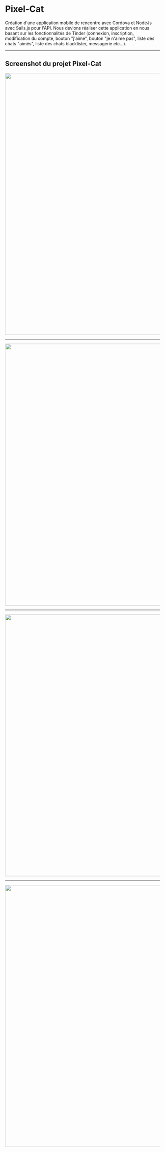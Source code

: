 # Pixel-Cat

Création d'une application mobile de rencontre avec Cordova et NodeJs avec Sails.js pour l'API. Nous devions réaliser cette application en nous basant sur les fonctionnalités de Tinder (connexion, inscription, modification du compte, bouton "j'aime", bouton "je n'aime pas", liste des chats "aimés", liste des chats blacklister, messagerie etc...). 

<hr></hr>

## Screenshot du projet Pixel-Cat

<p align="center">
  <img src="https://cloud.githubusercontent.com/assets/16621838/17516709/5ac85402-5e40-11e6-83d4-cc593561297d.png" width="850"/>
</p>

<hr></hr>

<p align="center">
  <img src="https://cloud.githubusercontent.com/assets/16621838/17516737/80db7ed0-5e40-11e6-91d5-5768b6ed0ce1.png" width="850"/>
</p>

<hr></hr>

<p align="center">
  <img src="https://cloud.githubusercontent.com/assets/16621838/17516762/9e640026-5e40-11e6-84d9-0e8184ff4a5d.png" width="850"/>
</p>

<hr></hr>

<p align="center">
  <img src="https://cloud.githubusercontent.com/assets/16621838/17516768/a69595ca-5e40-11e6-975f-db24044fc012.png" width="850"/>
</p>
